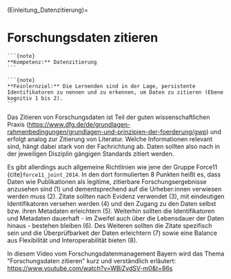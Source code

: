 (Einleitung_Datenzitierung)=
# Forschungsdaten zitieren

````{margin}
```{note}
**Kompetenz:** Datenzitierung
```
````

````{margin}
```{note}
**Feinlernziel:** Die Lernenden sind in der Lage, persistente Identifikatoren zu nennen und zu erkennen, um Daten zu zitieren (Ebene kognitiv 1 bis 2).
```
````

Das Zitieren von Forschungsdaten ist Teil der guten wissenschaftlichen Praxis (https://www.dfg.de/de/grundlagen-rahmenbedingungen/grundlagen-und-prinzipien-der-foerderung/gwp) und erfolgt analog zur Zitierung von Literatur. Welche Informationen relevant sind, hängt dabei stark von der Fachrichtung ab. Daten sollten also nach in der jeweiligen Disziplin gängigen Standards zitiert werden. 

Es gibt allerdings auch allgemeine Richtlinien wie jene der Gruppe Force11 {cite}`force11_joint_2014`. In den dort formulierten 8 Punkten heißt es, dass Daten wie Publikationen als legitime, zitierbare Forschungsergebnisse anzusehen sind (1) und dementsprechend auf die Urheber:innen verwiesen werden muss (2). Zitate sollten nach Evidenz verwendet (3), mit eindeutigen Identifikatoren versehen werden (4) und den Zugang zu den Daten selbst bzw. ihren Metadaten erleichtern (5). Weiterhin sollten die Identifikatoren und Metadaten dauerhaft - im Zweifel auch über die Lebensdauer der Daten hinaus - bestehen bleiben (6). Des Weiteren sollten die Zitate spezifisch sein und die Überprüfbarkeit der Daten erleichtern (7) sowie eine Balance aus Flexibilität und Interoperabilität bieten (8).

In diesem Video vom Forschungsdatenmanagement Bayern wird das Thema "Forschungsdaten zitieren" kurz und verständlich erläutert: https://www.youtube.com/watch?v=WBiZydSV-m0&t=86s
